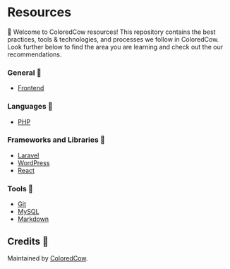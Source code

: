 # Resources
:wave: Welcome to ColoredCow resources! This repository contains the best practices, tools & technologies, and processes we follow in ColoredCow. Look further below to find the area you are learning and check out the our recommendations.


### General :star2:

- [Frontend](frontend/)

### Languages :ice_cream:

- [PHP](php/)

### Frameworks and Libraries :rocket:

- [Laravel](laravel/)
- [WordPress](wordpress/)
- [React](react/)

### Tools :nut_and_bolt:

- [Git](git-github/)
- [MySQL](mysql/)
- [Markdown](git-github/MARKDOWN.md)

## Credits :raised_hands:

Maintained by [ColoredCow](https://coloredcow.com).
